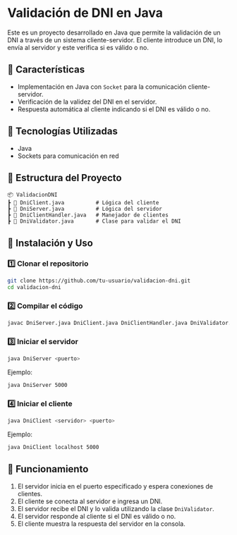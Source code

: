 # Validación de DNI en Java

Este es un proyecto desarrollado en Java que permite la validación de un DNI a través de un sistema cliente-servidor. El cliente introduce un DNI, lo envía al servidor y este verifica si es válido o no.

## 📌 Características
- Implementación en Java con `Socket` para la comunicación cliente-servidor.
- Verificación de la validez del DNI en el servidor.
- Respuesta automática al cliente indicando si el DNI es válido o no.

## 🚀 Tecnologías Utilizadas
- Java
- Sockets para comunicación en red

## 📂 Estructura del Proyecto
```
📦 ValidacionDNI
┣ 📜 DniClient.java          # Lógica del cliente
┣ 📜 DniServer.java          # Lógica del servidor
┣ 📜 DniClientHandler.java   # Manejador de clientes
┣ 📜 DniValidator.java       # Clase para validar el DNI
```

## 🔧 Instalación y Uso
### 1️⃣ Clonar el repositorio
```bash
git clone https://github.com/tu-usuario/validacion-dni.git
cd validacion-dni
```

### 2️⃣ Compilar el código
```bash
javac DniServer.java DniClient.java DniClientHandler.java DniValidator.java
```

### 3️⃣ Iniciar el servidor
```bash
java DniServer <puerto>
```
Ejemplo:
```bash
java DniServer 5000
```

### 4️⃣ Iniciar el cliente
```bash
java DniClient <servidor> <puerto>
```
Ejemplo:
```bash
java DniClient localhost 5000
```

## 📜 Funcionamiento
1. El servidor inicia en el puerto especificado y espera conexiones de clientes.
2. El cliente se conecta al servidor e ingresa un DNI.
3. El servidor recibe el DNI y lo valida utilizando la clase `DniValidator`.
4. El servidor responde al cliente si el DNI es válido o no.
5. El cliente muestra la respuesta del servidor en la consola.


